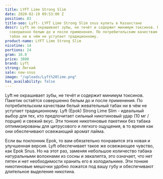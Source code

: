 ```yaml
---
title: LYFT Lime Strong Slim
date: 2020-02-19 09:53:00 Z
position: 83
title-seo: Lyft- LYFT Lime Strong Slim snus купить в Казахстане
descr: Lyft не окрашивает зубы, не течёт и содержит минимум токсинов. Пакетик остаётся
  совершенно белым до и после применения. По потребительским качествам белый жевательный
  табак ни в чём не уступает традиционному.
product-name: LYFT Lime Strong Slim
nicotine: 14
portions: 24
gram: 16.8
price: 3800
brand: Lyft
strong: Легкий
sale: new-snus
image: "/uploads/Lyft%20lime.png"
has_availability: false
---
```


Lyft не окрашивает зубы, не течёт и содержит минимум токсинов. Пакетик остаётся совершенно белым до и после применения. По потребительским качествам белый жевательный табак ни в чём не уступает традиционному.
Lyft (Epok) Strong Lime Slim - идеальный выбор для тех, кто предпочитает сильный никотиновый удар (10 мг / порция) и свежий вкус. Эти тонкие никотиновые пакетики без табака оптимизированы для цитрусового и легкого ощущения, в то время как они обеспечивают освежающий аромат лайма.

Если вы поклонник Epok, то вам обязательно понравится эта новая и улучшенная версия. Lyft обеспечивает такое же освежающее чувство, как Epok Snus. Но на этот раз, заменяя небольшое количество табака натуральными волокнами из сосны и эвкалипта, это означает, что нет пятен и нет необходимости хранить его в холодильнике. Эти тонкие никотиновые мешочки удобно ложатся под вашу губу и обеспечивают длительное выделение  никотина.
